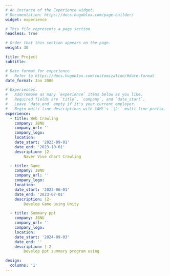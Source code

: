 ```yaml
---
# An instance of the Experience widget.
# Documentation: https://docs.hugoblox.com/page-builder/
widget: experience

# This file represents a page section.
headless: true

# Order that this section appears on the page.
weight: 30

title: Project
subtitle:

# Date format for experience
#   Refer to https://docs.hugoblox.com/customization/#date-format
date_format: Jan 2006

# Experiences.
#   Add/remove as many `experience` items below as you like.
#   Required fields are `title`, `company`, and `date_start`.
#   Leave `date_end` empty if it's your current employer.
#   Begin multi-line descriptions with YAML's `|2-` multi-line prefix.
experience:
  - title: Web Crawling
    company: JBNU
    company_url: ''
    company_logo: 
    location: 
    date_start: '2023-09-01'
    date_end: '2023-10-01'
    description: |2-
        Naver Vive chart Crawling

  - title: Game
    company: JBNU
    company_url: ''
    company_logo: 
    location: 
    date_start: '2023-06-01'
    date_end: '2023-07-01'
    description: |2-
        Develop Game using Unity

  - title: Summary ppt
    company: JBNU
    company_url: ''
    company_logo:
    location:
    date_start: '2024-09-03'
    date_end: ''
    description: |-2
        Develop ppt summary program using

design:
  columns: '1'
---
```


